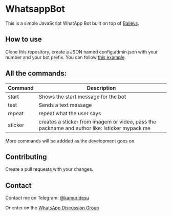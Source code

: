 #  WhatsappBot

This is a simple JavaScript WhatApp Bot built on top of [Baileys](https://github.com/adiwajshing/Baileys).

## How to use
Clone this repository, create a JSON named config.admin.json with your number and your bot prefix. You can follow [this example](https://github.com/kamuridesu/js-bot/blob/main/example.config.admin.json).

## All the commands:
| Command | Description                         |
|---------|-------------------------------------|
| start   | Shows the start message for the bot |
| test    | Sends a text message                |
| repeat  |  repeat what the user says |
| sticker  |  creates a sticker from imagem or video, pass the packname and author like: !sticker mypack me |

More commands will be addded as the development goes on.

## Contributing
Create a pull requests with your changes.

## Contact
Contact me on Telegram: [@kamuridesu](https://t.me/kamuridesu)

Or enter on the [WhatsApp Discussion Group](https://chat.whatsapp.com/FCIGqV5RehW2wgalxZ4KDm)
